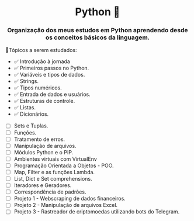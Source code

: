<div align="center">

# Python 🐍

### Organização dos meus estudos em Python aprendendo desde os conceitos básicos da linguagem.
</div>

📌Tópicos a serem estudados:

- ✅ Introdução à jornada
- ✅ Primeiros passos no Python.  
- ✅ Variáveis e tipos de dados.  
- ✅ Strings.  
- ✅ Tipos numéricos.  
- ✅ Entrada de dados e usuários.  
- ✅ Estruturas de controle.
- ✅ Listas.
- ✅ Dicionários.
- [ ] Sets e Tuplas.
- [ ] Funções.
- [ ] Tratamento de erros.
- [ ] Manipulação de arquivos.
- [ ] Módulos Python e o PIP.
- [ ] Ambientes virtuais com VirtualEnv
- [ ] Programação Orientada a Objetos - POO.
- [ ] Map, Filter e as funções Lambda.
- [ ] List, Dict e Set comprehensions.
- [ ] Iteradores e Geradores.
- [ ] Correspondência de padrões.
- [ ] Projeto 1 - Webscraping de dados financeiros.
- [ ] Projeto 2 - Manipulação de arquivos Excel.
- [ ] Projeto 3 - Rastreador de criptomoedas utilizando bots do Telegram.